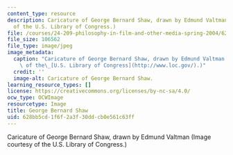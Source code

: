 ```yaml
---
content_type: resource
description: Caricature of George Bernard Shaw, drawn by Edmund Valtman (Image courtesy
  of the U.S. Library of Congress.)
file: /courses/24-209-philosophy-in-film-and-other-media-spring-2004/628bb5cd1f6f2a3f30ddcb0e561c63ff_24-209s04.jpg
file_size: 106562
file_type: image/jpeg
image_metadata:
  caption: "Caricature of George Bernard Shaw, drawn by Edmund Valtman (Image courtesy\
    \ of the\_[U.S. Library of Congress](http://www.loc.gov/).)"
  credit: ''
  image-alt: Caricature of George Bernard Shaw.
learning_resource_types: []
license: https://creativecommons.org/licenses/by-nc-sa/4.0/
ocw_type: OCWImage
resourcetype: Image
title: George Bernard Shaw
uid: 628bb5cd-1f6f-2a3f-30dd-cb0e561c63ff
---
```

Caricature of George Bernard Shaw, drawn by Edmund Valtman (Image courtesy of the U.S. Library of Congress.)